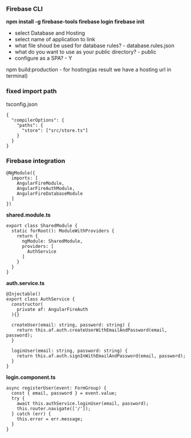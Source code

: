 ### Firebase CLI

**npm install -g firebase-tools
firebase login
firebase init**
- select Database and Hosting
- select name of application to link
- what file shoud be used for database rules? - database.rules.json
- what do you want to use as your public directory? - public
- configure as a SPA? - Y

npm build:production - for hosting(as result we have a hosting url in terminal)

### fixed import path

tsconfig.json

```
{
  "compilerOptions": {
    "paths": {
      "store": ["src/store.ts"]
    }
  }
}
```

### Firebase integration

```
@NgModule({
  imports: [
    AngularFireModule,
    AngularFireAuthModule,
    AngularFireDatabaseModule
  ]
})
```
**shared.module.ts**
```
export class SharedModule {
  static forRoot(): ModuleWithProviders {
    return {
      ngModule: SharedModule,
      providers: [
        AuthService
      ]
    }
  }
}
```
**auth.service.ts**
```
@Injectable()
export class AuthService {
  constructor(
    private af: AngularFireAuth
  ){}
  
  createUser(email: string, password: string) {
    return this.af.auth.createUserWithEmailAndPassword(email, password);
  }
  
  loginUser(email: string, password: string) {
    return this.af.auth.signInWithEmailAndPassword(email, password);
  }
}
```
**login.component.ts**
```
async registerUser(event: FormGroup) {
  const { email, password } = event.value;
  try {
    await this.authService.loginUser(email, password);
    this.router.navigate(['/']);
  } catch (err) {
    this.error = err.message;
  }
}
```


